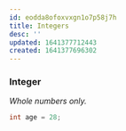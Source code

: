 ```yaml
---
id: eodda8ofoxvxgn1o7p58j7h
title: Integers
desc: ''
updated: 1641377712443
created: 1641377696302
---
```



### Integer

_Whole numbers only._

```cpp
int age = 28;
```

